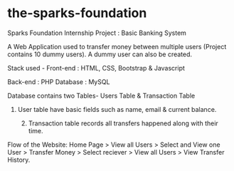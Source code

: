 # the-sparks-foundation
Sparks Foundation Internship Project : Basic Banking System  

A Web Application used to transfer money between multiple users (Project contains 10 dummy users). 
A dummy user can also be created.


Stack used - 
Front-end : HTML, CSS, Bootstrap & Javascript 
             
Back-end : PHP 
Database : MySQL   


Database contains two Tables- Users Table & Transaction 
Table 
1. User table have basic fields such as name, email & current balance. 

      2. Transaction table records all transfers happened along with their time.  


Flow of the Website: Home Page > View all Users > Select and View one User > Transfer Money > Select reciever > View all Users > View Transfer History.

